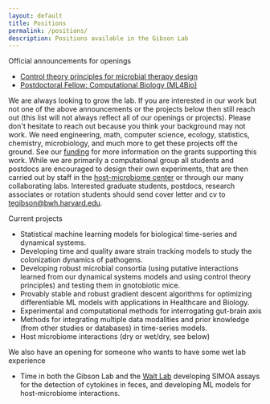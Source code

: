 ```yaml
---
layout: default
title: Positions
permalink: /positions/
description: Positions available in the Gibson Lab
---
```


Official announcements for openings
- [Control theory principles for microbial therapy design](/controlmicrobiome_postdoc/)
- [Postdoctoral Fellow: Computational Biology (ML4Bio)](/ml4bio_postdoc/)


We are always looking to grow the lab. If you are interested in our work but not one of the above announcements or the projects below then still reach out (this list will not always reflect all of our openings or projects). Please don't hesitate to reach out because you think your background may not work. We need engineering, math, computer science, ecology, statistics, chemistry, microbiology, and much more to get these projects off the ground. See our [funding](/about/#funding) for more information on the grants supporting this work. While we are primarily a computational group all students and postdocs are encouraged to design their own experiments, that are then carried out by staff in the [host-microbiome center](https://metagenomics.partners.org/) or through our many collaborating labs. Interested graduate students, postdocs, research associates or rotation students should send cover letter and cv to <a href="mailto:tegibson@bwh.harvard.edu">tegibson@bwh.harvard.edu</a>.

Current projects
- Statistical machine learning models for biological time-series and dynamical systems.
- Developing time and quality aware strain tracking models to study the colonization dynamics of pathogens.
- Developing robust microbial consortia (using putative interactions learned from our dynamical systems models and using control theory principles) and testing them in gnotobiotic mice.
- Provably stable and robust gradient descent algorithms for optimizing differentiable ML models with applications in Healthcare and Biology.
- Experimental and computational methods for interrogating gut-brain axis
- Methods for integrating multiple data modalities and prior knowledge (from other studies or databases) in time-series models.
- Host microbiome interactions (dry or wet/dry, see below)

We also have an opening for someone who wants to have some wet lab experience
- Time in both the Gibson Lab and the [Walt Lab](https://waltlab.bwh.harvard.edu/) developing SIMOA assays for the detection of cytokines in feces, and developing ML models for host-microbiome interactions.

